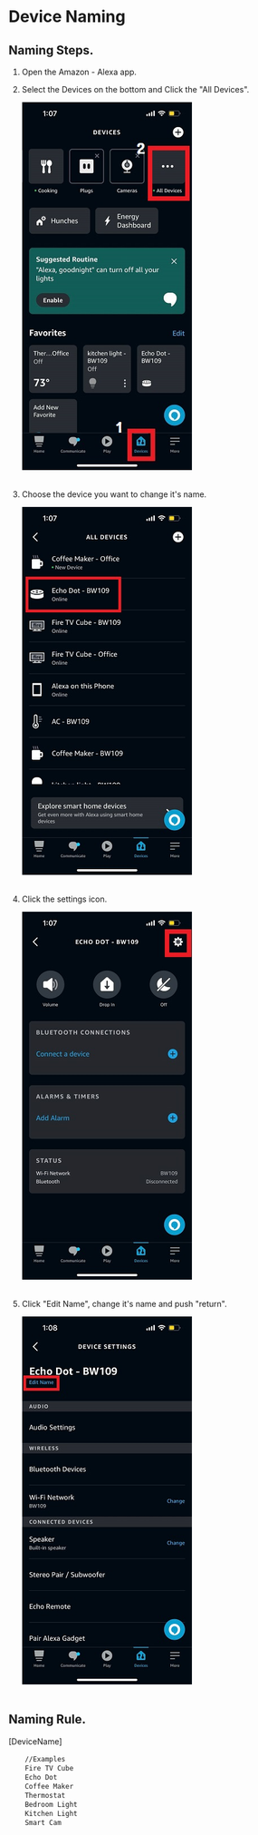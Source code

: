 # __Device Naming__

## Naming Steps.

1. Open the Amazon - Alexa app.

2. Select the Devices on the bottom and Click the "All Devices".

    ![Devices](./resources/photos/alexa_app-Devices.jpg)
    <br/><br/>

3. Choose the device you want to change it's name.

    ![Devices](./resources/photos/alexa_app-Devices-All_Devices.jpg)
    <br/><br/>

4. Click the settings icon.

    ![Devices](./resources/photos/alexa_app-Devices-All_Devices-Echo_dot.jpg)
    <br/><br/>
    
5. Click "Edit Name", change it's name and push "return".

    ![Devices](./resources/photos/alexa_app-Devices-All_Devices-Echo_dot-Device_Settings.jpg)
    <br/><br/>


## Naming Rule.
[DeviceName]
```
    //Examples
    Fire TV Cube
    Echo Dot
    Coffee Maker 
    Thermostat
    Bedroom Light
    Kitchen Light
    Smart Cam
```
<br/>